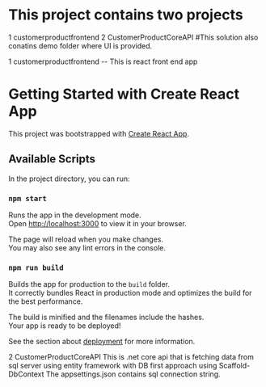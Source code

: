 # This project contains two projects
1 customerproductfrontend
2 CustomerProductCoreAPI
#This solution also conatins demo folder where UI is provided.

1 customerproductfrontend -- This is react front end app
# Getting Started with Create React App

This project was bootstrapped with [Create React App](https://github.com/facebook/create-react-app).

## Available Scripts

In the project directory, you can run:

### `npm start`

Runs the app in the development mode.\
Open [http://localhost:3000](http://localhost:3000) to view it in your browser.

The page will reload when you make changes.\
You may also see any lint errors in the console.


### `npm run build`

Builds the app for production to the `build` folder.\
It correctly bundles React in production mode and optimizes the build for the best performance.

The build is minified and the filenames include the hashes.\
Your app is ready to be deployed!

See the section about [deployment](https://facebook.github.io/create-react-app/docs/deployment) for more information.

2 CustomerProductCoreAPI
This is .net core api that is fetching data from sql server using entity framework with DB first approach using Scaffold-DbContext
The appsettings.json contains sql connection string.





